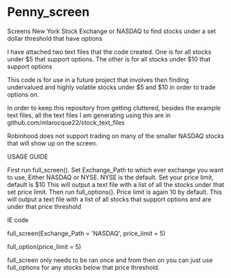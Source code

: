 # Penny_screen
Screens New York Stock Exchange or NASDAQ to find stocks under a set dollar threshold that have options

I have attached two text files that the code created. One is for all stocks under $5 that support options. The other is for all stocks under $10 that support options

This code is for use in a future project that involves then finding undervalued and highly volatile stocks under $5 and $10 in order to trade options on. 

In order to keep this repository from getting cluttered, besides the example text files, all the text files I am generating using this are in github.com/mlarocque22/stock_text_files

Robinhood does not support trading on many of the smaller NASDAQ stocks that will show up on the screen. 

USAGE GUIDE

First run full_screen(). Set Exchange_Path to which ever exchange you want to use, Either NASDAQ or NYSE. NYSE is the default. Set your price limit, default is $10
This will output a text file with a list of all the stocks under that set price limit. 
Then run full_options(). Price limit is again 10 by default. This will output a text file with a list of all stocks that support options and are under that price threshold

IE code

full_screen(Exchange_Path = 'NASDAQ', price_limit = 5)

full_option(price_limit = 5)

full_screen only needs to be ran once and from then on you can just use full_options for any stocks below that price threshold. 
